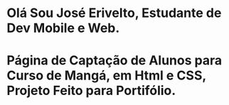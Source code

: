 
# Olá Sou José Erivelto, Estudante de Dev Mobile e Web.
# Página de Captação de Alunos para Curso de Mangá, em Html e CSS, Projeto Feito para Portifólio.


